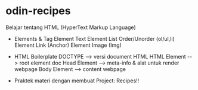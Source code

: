# odin-recipes
Belajar tentang HTML (HyperText Markup Language)
* Elements & Tag
    Element Text
    Element List Order/Unorder (ol/ul,li)
    Element Link (Anchor)
    Element Image (Img)
* HTML Boilerplate
    DOCTYPE --> versi document HTML
    HTML Element --> root element doc
    Head Element --> meta-info & alat untuk render webpage
    Body Element --> content webpage

* Praktek materi dengan membuat Project: Recipes!!